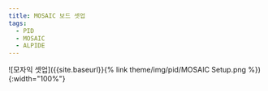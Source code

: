 ```yaml
---
title: MOSAIC 보드 셋업
tags:
  - PID
  - MOSAIC
  - ALPIDE
---
```


![모자익 셋업]({{site.baseurl}}{% link theme/img/pid/MOSAIC Setup.png %}){:width="100%"}